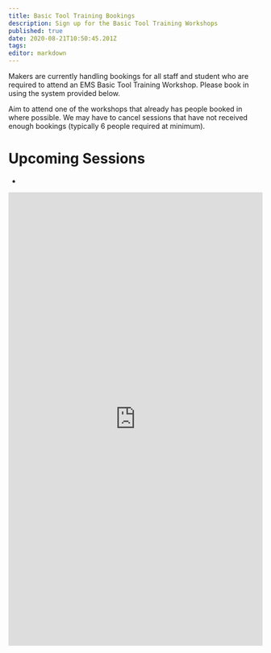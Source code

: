 ```yaml
---
title: Basic Tool Training Bookings
description: Sign up for the Basic Tool Training Workshops
published: true
date: 2020-08-21T10:50:45.201Z
tags: 
editor: markdown
---
```


Makers are currently handling bookings for all staff and student who are required to attend an EMS Basic Tool Training Workshop. Please book in using the system provided below. 

Aim to attend one of the workshops that already has people booked in where possible. We may have to cancel sessions that have not received enough bookings (typically 6 people required at minimum).

# Upcoming Sessions
-

<iframe src="https://bookwhen.com/uwamakers/iframe" frameborder="0" scrolling="yes" seamless="seamless" style="display:block;border:none;width:100%;height:900px;"></iframe>